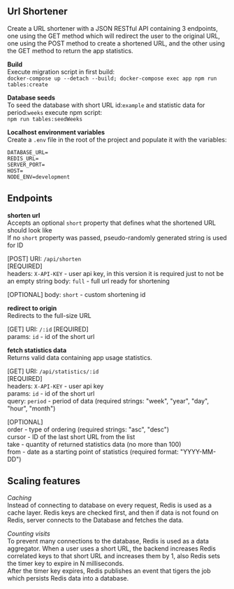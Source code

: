 **Url Shortener**  
-
Create a URL shortener with a JSON RESTful API containing 3 endpoints, one using the GET method which will redirect the user to the original URL, one using the POST method to create a shortened URL, and the other using the GET method to return the app statistics.

**Build**  
Execute migration script in first build:  
`docker-compose up --detach --build; docker-compose exec app npm run tables:create`  

**Database seeds**  
To seed the database with short URL id:`example` and statistic data for period:`weeks` execute npm script:  
`npm run tables:seedWeeks`  

**Localhost environment variables**  
Create a `.env` file in the root of the project and populate it with the variables:  
```
DATABASE_URL=
REDIS_URL=
SERVER_PORT=
HOST=
NODE_ENV=development
```

**Endpoints**  
-
**shorten url**  
Accepts an optional `short` property that defines what the shortened URL should look like  
If no `short` property was passed, pseudo-randomly generated string is used for ID

[POST] URI: `/api/shorten`  
[REQUIRED]  
headers: `X-API-KEY`    - user api key, in this version it is required just to not be an empty string
body: `full`            - full url ready for shortening

[OPTIONAL]
body: `short`           - custom shortening id  

**redirect to origin**  
Redirects to the full-size URL  

[GET] URI: `/:id`
[REQUIRED]  
params: `id`            - id of the short url    

**fetch statistics data**  
Returns valid data containing app usage statistics.  

[GET] URI: `/api/statistics/:id`  
[REQUIRED]  
headers: `X-API-KEY`    - user api key  
params: `id`            - id of the short url  
query: `period`         - period of data (required strings: "week", "year", "day", "hour", "month")  

[OPTIONAL]  
order                   - type of ordering (required strings: "asc", "desc")  
cursor                  - ID of the last short URL from the list  
take                    - quantity of returned statistics data (no more than 100)  
from                    - date as a starting point of statistics  (required format: "YYYY-MM-DD")  

**Scaling features**
- 
*Caching*  
Instead of connecting to database on every request, Redis is used as a cache layer. Redis keys are checked first, and then if data is not found on Redis, server connects to the Database and fetches the data.  

*Counting visits*  
To prevent many connections to the database, Redis is used as a data aggregator. When a user uses a short URL, the backend increases Redis correlated keys to that short URL and increases them by 1, also Redis sets the timer key to expire in N milliseconds.  
After the timer key expires, Redis publishes an event that tigers the job which persists Redis data into a database.